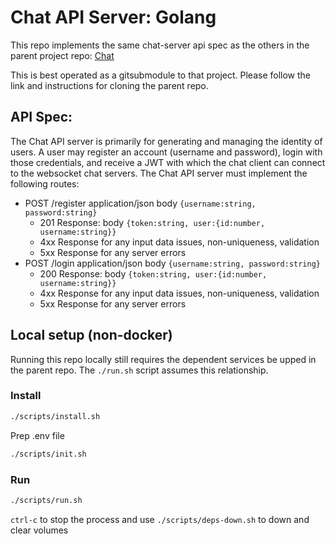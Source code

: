 # Chat API Server: Golang

This repo implements the same chat-server api spec as the others in the parent project repo: [Chat](https://github.com/MikeJeffers/chat)

This is best operated as a gitsubmodule to that project.  Please follow the link and instructions for cloning the parent repo.

## API Spec:
The Chat API server is primarily for generating and managing the identity of users.
A user may register an account (username and password), login with those credentials, and receive a JWT with which the chat client can connect to the websocket chat servers.
The Chat API server must implement the following routes:
 - POST /register application/json body `{username:string, password:string}`
   - 201 Response: body `{token:string, user:{id:number, username:string}}`
   - 4xx Response for any input data issues, non-uniqueness, validation
   - 5xx Response for any server errors
 - POST /login application/json body `{username:string, password:string}`
   - 200 Response: body `{token:string, user:{id:number, username:string}}`
   - 4xx Response for any input data issues, non-uniqueness, validation
   - 5xx Response for any server errors


## Local setup (non-docker)
Running this repo locally still requires the dependent services be upped in the parent repo.  The `./run.sh` script assumes this relationship.

### Install
```sh
./scripts/install.sh
```
Prep .env file
```sh
./scripts/init.sh
```
### Run
```sh
./scripts/run.sh
```
`ctrl-c` to stop the process and use `./scripts/deps-down.sh` to down and clear volumes